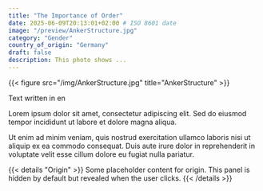```yaml
---
title: "The Importance of Order"
date: 2025-06-09T20:13:01+02:00 # ISO 8601 date
image: "/preview/AnkerStructure.jpg"
category: "Gender"
country_of_origin: "Germany"
draft: false
description: This photo shows ...
---
```


{{< figure src="/img/AnkerStructure.jpg" title="AnkerStructure" >}}

Text written in en

Lorem ipsum dolor sit amet, consectetur adipiscing elit. Sed do eiusmod tempor incididunt ut labore et dolore magna aliqua.

Ut enim ad minim veniam, quis nostrud exercitation ullamco laboris nisi ut aliquip ex ea commodo consequat. Duis aute irure dolor in reprehenderit in voluptate velit esse cillum dolore eu fugiat nulla pariatur.


{{< details "Origin" >}}
Some placeholder content for origin. This panel is hidden by default but revealed when the user clicks.
{{< /details >}}

